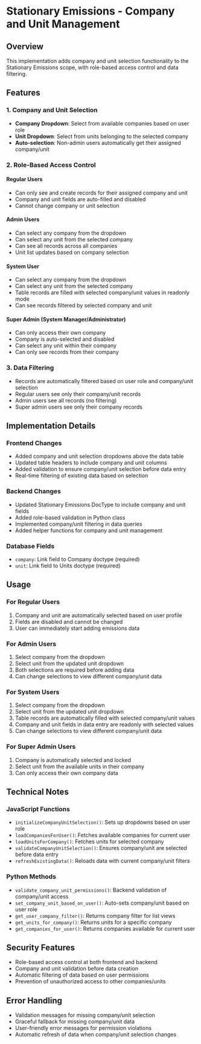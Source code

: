 # Stationary Emissions - Company and Unit Management

## Overview
This implementation adds company and unit selection functionality to the Stationary Emissions scope, with role-based access control and data filtering.

## Features

### 1. Company and Unit Selection
- **Company Dropdown**: Select from available companies based on user role
- **Unit Dropdown**: Select from units belonging to the selected company
- **Auto-selection**: Non-admin users automatically get their assigned company/unit

### 2. Role-Based Access Control

#### Regular Users
- Can only see and create records for their assigned company and unit
- Company and unit fields are auto-filled and disabled
- Cannot change company or unit selection

#### Admin Users
- Can select any company from the dropdown
- Can select any unit from the selected company
- Can see all records across all companies
- Unit list updates based on company selection

#### System User
- Can select any company from the dropdown
- Can select any unit from the selected company
- Table records are filled with selected company/unit values in readonly mode
- Can see records filtered by selected company and unit

#### Super Admin (System Manager/Administrator)
- Can only access their own company
- Company is auto-selected and disabled
- Can select any unit within their company
- Can only see records from their company

### 3. Data Filtering
- Records are automatically filtered based on user role and company/unit selection
- Regular users see only their company/unit records
- Admin users see all records (no filtering)
- Super admin users see only their company records

## Implementation Details

### Frontend Changes
- Added company and unit selection dropdowns above the data table
- Updated table headers to include company and unit columns
- Added validation to ensure company/unit selection before data entry
- Real-time filtering of existing data based on selection

### Backend Changes
- Updated Stationary Emissions DocType to include company and unit fields
- Added role-based validation in Python class
- Implemented company/unit filtering in data queries
- Added helper functions for company and unit management

### Database Fields
- `company`: Link field to Company doctype (required)
- `unit`: Link field to Units doctype (required)

## Usage

### For Regular Users
1. Company and unit are automatically selected based on user profile
2. Fields are disabled and cannot be changed
3. User can immediately start adding emissions data

### For Admin Users
1. Select company from the dropdown
2. Select unit from the updated unit dropdown
3. Both selections are required before adding data
4. Can change selections to view different company/unit data

### For System Users
1. Select company from the dropdown
2. Select unit from the updated unit dropdown
3. Table records are automatically filled with selected company/unit values
4. Company and unit fields in data entry are readonly with selected values
5. Can change selections to view different company/unit data

### For Super Admin Users
1. Company is automatically selected and locked
2. Select unit from the available units in their company
3. Can only access their own company data

## Technical Notes

### JavaScript Functions
- `initializeCompanyUnitSelection()`: Sets up dropdowns based on user role
- `loadCompaniesForUser()`: Fetches available companies for current user
- `loadUnitsForCompany()`: Fetches units for selected company
- `validateCompanyUnitSelection()`: Ensures company/unit are selected before data entry
- `refreshExistingData()`: Reloads data with current company/unit filters

### Python Methods
- `validate_company_unit_permissions()`: Backend validation of company/unit access
- `set_company_unit_based_on_user()`: Auto-sets company/unit based on user role
- `get_user_company_filter()`: Returns company filter for list views
- `get_units_for_company()`: Returns units for a specific company
- `get_companies_for_user()`: Returns companies available for current user

## Security Features
- Role-based access control at both frontend and backend
- Company and unit validation before data creation
- Automatic filtering of data based on user permissions
- Prevention of unauthorized access to other companies/units

## Error Handling
- Validation messages for missing company/unit selection
- Graceful fallback for missing company/unit data
- User-friendly error messages for permission violations
- Automatic refresh of data when company/unit selection changes
